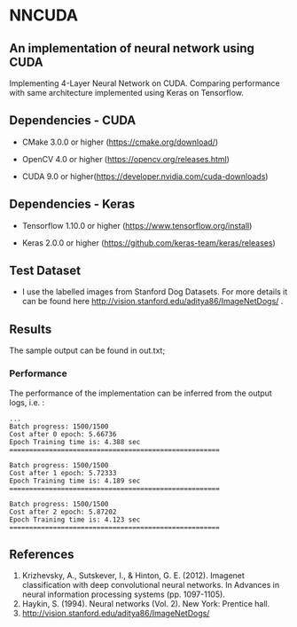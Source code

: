 # NNCUDA
## An implementation of neural network using CUDA 

Implementing 4-Layer Neural Network on CUDA. Comparing performance with same architecture implemented using Keras on Tensorflow.

## Dependencies - CUDA

* CMake 3.0.0 or higher (https://cmake.org/download/)

* OpenCV 4.0 or higher (https://opencv.org/releases.html)

* CUDA 9.0 or higher(https://developer.nvidia.com/cuda-downloads)

## Dependencies - Keras

* Tensorflow 1.10.0 or higher (https://www.tensorflow.org/install)

* Keras 2.0.0 or higher (https://github.com/keras-team/keras/releases)

## Test Dataset 

* I use the labelled images from Stanford Dog Datasets. For more details it can be found here http://vision.stanford.edu/aditya86/ImageNetDogs/ .

## Results

The sample output can be found in out.txt;


### Performance 

The performance of the implementation can be inferred from the output logs, i.e. :

    ...
    Batch progress: 1500/1500
    Cost after 0 epoch: 5.66736
    Epoch Training time is: 4.388 sec
    =====================================================

    Batch progress: 1500/1500
    Cost after 1 epoch: 5.72333
    Epoch Training time is: 4.189 sec
    =====================================================

    Batch progress: 1500/1500
    Cost after 2 epoch: 5.87202
    Epoch Training time is: 4.123 sec
    =====================================================


## References

1. Krizhevsky, A., Sutskever, I., & Hinton, G. E. (2012). Imagenet classification with deep convolutional neural networks. In Advances in neural information processing systems (pp. 1097-1105).
2. Haykin, S. (1994). Neural networks (Vol. 2). New York: Prentice hall.
3. http://vision.stanford.edu/aditya86/ImageNetDogs/







